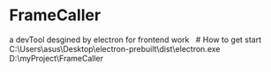 # FrameCaller
a devTool desgined by electron for frontend work 
 
# How to get start
C:\Users\asus\Desktop\electron-prebuilt\dist\electron.exe D:\myProject\FrameCaller
